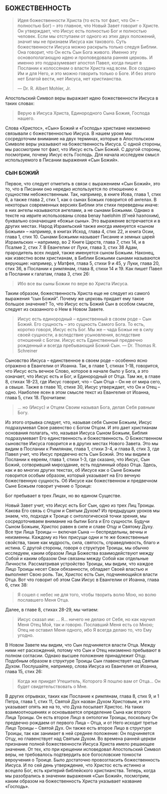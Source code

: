 ## БОЖЕСТВЕННОСТЬ
	
> Идея божественности Христа (то есть тот факт, что Он – полностью Бог) – это главное, что Новый Завет говорит о Христе. Он утверждает, что Иисус есть полностью Бог и полностью человек. Если мы отступаем от одного из этих двух положений, значит мы не признаем Иисуса как такового. Суть божественности Иисуса можно раскрыть только следуя Библии. Она говорит, что Он есть Сын Бога живого. Именно эту основополагающую идею и проповедовала ранняя церковь. И именно это подразумевает апостол Павел, когда пишет в Послании к колоссянам о власти Христа над всем. Все создано Им и для Него, и это можно говорить только о Боге. И без этого нет Благой вести, нет Иисуса, нет христианства.
> 
> — Dr. R. Albert Mohler, Jr.

Апостольский Символ веры выражает идею божественности Иисуса в таких словах:

>  Верую в Иисуса Христа, Единородного Сына Божия, Господа нашего.

Слова «Христос», «Сын» Божий и «Господь» христиане неизменно связывали с божественностью Иисуса.
В нашем уроке мы сосредоточим внимание на двух терминах, которые в Апостольском Символе веры указывают на божественность Иисуса. С одной стороны, мы рассмотрим тот факт, что Иисус есть Сын Божий. С другой стороны, посмотрим, почему Иисус есть Господь. Для начала исследуем смысл используемого в Писании выражения «Сын Божий».


### СЫН БОЖИЙ

Первое, что следует отметить в связи с выражением «Сын Божий», это то, что в Писании оно нередко используется по отношению к сущностям небожественным.
Так, например, в книге Иова, глава 1, стих 6, а также глава 2, стих 1, как о сынах Божьих говорится об ангелах. В некоторых современных версиях Библии эти стихи переведены иначе: в них ангелы называются ангелами, а не сынами Божьими. Однако в тексте на иврите использованы слова benay haelohim (б'ней hаэлохим), буквально означающие «божьи сыны». Это выражение встречается и в других местах.
Народ Израильский также иногда именуется «сыном Божьим» – например, в книгах Исход, глава 4, стих 22, и книга Осии, глава 1, стих 10.
Сынами Божьими называет Писание и земных царей Израильских – например, во 2 Книге Царств, глава 7, стих 14, и в Псалме 2, стих 7.
В Евангелии от Луки, глава 3, стих 38 Адам, прародитель всех людей, также именуется сыном Божьим.
Наконец, как известно всем христианам, в Библии Божьими сынами называются верующие: например, у Матфея, глава 5, стихи 9 и 45, у Луки, глава 20, стих 36, в Послании к римлянам, глава 8, стихи 14 и 19.
Как пишет Павел в Послании к галатам, глава 3, стих 26:

> Ибо все вы сыны Божии по вере во Христа Иисуса.

Таким образом, божественность Христа еще не следует из самогó выражения “сын Божий”. Почему же церковь придает ему такое большое значение?
То, что Иисус есть Божий Сын в особом смысле, следует из сказанного о Нем в Новом Завете.

> Иисус есть единородный – единственный в своем роде – Сын Божий. Его сущность – это сущность Самого Бога. То есть, коротко говоря, Иисус есть Бог. Мы же – чада Божьи не в силу своей сущности, а вследствие усыновления, вследствие отношений с Богом. Иисус есть Единственный предвечно рожденный и всегда пребывающий Божий Сын.
> —	Dr. Thomas R. Schreiner

Сыновство Иисуса – единственное в своем роде – особенно ясно отражено в Евангелии от Иоанна. Так, в главе 1, стихах 1-18, говорится, что Иисус есть вечное Слово, которое в начале было у Бога, а это означает, что Иисус есть и Бог, и Единородный от Отца. Там же, в главе 8, стихах 18-23, где Иисус говорит, что – Сын Отца – Он не от мира сего, а свыше. Также в главе 10, стихе 30, Иисус утверждает, что Он и Отец – одно.
Наиболее ясен в этом смысле текст из Евангелия от Иоанна, глава 5, стих 18. Прочитаем:

> ... но (Иисус) и Отцем Своим называл Бога, делая Себя равным Богу. 

Из этого отрывка следует, что, называя себя Сыном Божьим, Иисус подразумевал Свое равенство с Богом Отцом. И это дает христианам основания полагать, что, называя Иисуса Сыном Божьим, Библия подразумевает Его единственность и божественность.
О Божественном сыновстве Иисуса говорится и в других местах Нового Завета. Это мы видим в Послании к Римлянам, глава 1, стихи 3-4, и глава 8, стих 3, где Павел учит, что Иисус предвечно есть Сын Божий. Это мы видим в Послании к евреям, глава 1, стихи 1-3, где сказано, что Иисус, Сын Божий, сотворивший мироздание, есть подлинный образ Отца. Здесь, как и во многих других текстах, об Иисусе как о Сыне Божьем говорится особым образом, который указывает на Его вечную божественную сущность.
Об Иисусе как божественном и предвечном Сыне Божьем говорит учение о Троице:

Бог пребывает в трех Лицах, но во едином Существе.

Новый Завет учит, что Иисус есть Бог Сын, одно из трех Лиц Троицы. Какова Его связь с Отцом и Святым Духом?
Из предыдущих уроков мы знаем, что, подходя к Троице с онтологическoй точки зрения, мы сосредоточиваем внимание на бытии Бога и Его сущности. Будучи Сыном Божьим, Христос равен в силе и славе Отцу и Святому Духу. Все три Лица Троицы — включая Сына — беспредельны, вечны и неизменны. Каждому из Них присущи одни и те же божественные свойства, такие как мудрость, сила, святость, справедливость, благо и истина.
С другой стороны, говоря о структуре Троицы, мы обычно исследуем, каким образом Лица Божества взаимодействуют между Собой и каким образом Они связаны между Собой как отдельные Личности. Рассматривая устройство Троицы, мы видим, что каждое Лицо Троицы несет Свои обязанности, обладает Своей властью и выполняет Свою роль. Так, Христос есть Сын, подчиняющийся власти Отца.
Вот что говорит об этом Сам Иисус в Евангелии от Иоанна, глава 6, стих 38:

>  Я сошел с небес не для того, чтобы творить волю Мою, но волю пославшего Меня Отца.

Далее, в главе 8, стихах 28-29, мы читаем:

> Иисус сказал им: ... Я... ничего не делаю от Себя, но как научил Меня Отец Мой, так и говорю. Пославший Меня есть со Мною; Отец не оставил Меня одного, ибо Я всегда делаю то, что Ему угодно.

В Новом Завете мы видим, что Сын подчиняется власти Отца. Между ними нет расхождений, потому что Сын и Отец неизменно пребывают в полном согласии. Однако высшее положение принадлежит Отцу.
Подобным образом в структуре Троицы Сын главенствует над Святым Духом. Послушайте, например, слова Иисуса из Евангелия от Иоанна, глава 15, стих 26:

>  Когда же приидет Утешитель, Которого Я пошлю вам от Отца... Он будет свидетельствовать о Мне.

В других отрывках, таких как Послание к римлянам, глава 8, стих 9, и 1 Петра, глава 1, стих 11, Святой Дух назван Духом Христовым, и это указывает опять же на то, что Духа посылает Христос.
На таких взаимоотношениях и основывается определение Сына как второго Лица Троицы.
Он есть второе Лицо в онтологии Троицы, поскольку Он предвечно рождаем от первого Лица – Отца, и от Него исходит третье Лицо Троицы – Святой Дух.
Он также есть второе Лицо в структуре Троицы, так как занимает в ней среднее положение: Он подчиняется Отцу, но главенствует над Святым Духом.
Во времена ранней церкви признание полной божественности Иисуса Христа имело решающее значение. От тех, кто при крещении исповедовал Апостольский Символ веры, не требовалось подтвердить все богословские тонкости вероучения о Троице. Было достаточно провозгласить божественность Иисуса. И по сей день утверждение, что Христос есть истинно и всецело Бог, есть критерий библейского христианства.
Теперь, когда мы разобрались в значении выражения «Сын Божий», посмотрим, каким образом на божественность Христа указывает название «Господь».
